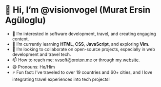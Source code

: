 # 👋 Hi, I’m @visionvogel (Murat Ersin Agüloglu)

- 👀 I’m interested in software development, travel, and creating engaging content.
- 🌱 I’m currently learning **HTML**, **CSS**, **JavaScript**, and exploring **Vim**.
- 💞️ I’m looking to collaborate on open-source projects, especially in web development and travel tech.
- 📫 How to reach me: [vvsoft@proton.me](mailto:vvsoft@proton.me) or through [my website](https://visionvogel.de).
- 😄 Pronouns: He/Him
- ⚡ Fun fact: I’ve traveled to over 19 countries and 60+ cities, and I love integrating travel experiences into tech projects!


<!---
visionvogel/visionvogel is a ✨ special ✨ repository because its `README.md` (this file) appears on your GitHub profile.
You can click the Preview link to take a look at your changes.
--->
